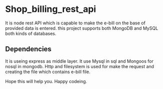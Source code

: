 # Shop_billing_rest_api
 It is node rest API which is capable to make the e-bill on the base of provided data is entered. this project supports both MongoDB and MySQL both kinds of databases.
 
## Dependencies
It is useing express as middle layer.
It use Mysql in sql and Mongoos for nosql in mongodb.
Http and filesystem is used for make the request and creating the file which contains e-bill file.

Hope this will help you. Happy codeing.
